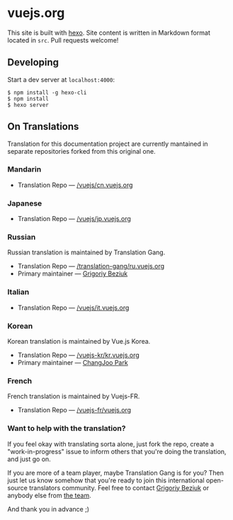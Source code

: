 # vuejs.org

This site is built with [hexo](http://hexo.io/). Site content is written in Markdown format located in `src`. Pull requests welcome!

## Developing

Start a dev server at `localhost:4000`:

```
$ npm install -g hexo-cli
$ npm install
$ hexo server
```

## On Translations

Translation for this documentation project are currently mantained in separate repositories forked from this original one.

### Mandarin

* Translation Repo — [/vuejs/cn.vuejs.org](https://github.com/vuejs/cn.vuejs.org)

### Japanese

* Translation Repo — [/vuejs/jp.vuejs.org](https://github.com/vuejs/jp.vuejs.org)

### Russian

Russian translation is maintained by Translation Gang.

* Translation Repo — [/translation-gang/ru.vuejs.org](https://github.com/translation-gang/ru.vuejs.org)
* Primary maintainer — [Grigoriy Beziuk](https://gbezyuk.github.io)

### Italian

* Translation Repo — [/vuejs/it.vuejs.org](https://github.com/vuejs/it.vuejs.org)

### Korean

Korean translation is maintained by Vue.js Korea.

* Translation Repo — [/vuejs-kr/kr.vuejs.org](https://github.com/vuejs-kr/kr.vuejs.org)
* Primary maintainer — [ChangJoo Park](https://github.com/ChangJoo-Park)

### French

French translation is maintained by Vuejs-FR.

* Translation Repo — [/vuejs-fr/vuejs.org](https://github.com/vuejs-fr/vuejs.org)

### Want to help with the translation?

If you feel okay with translating sorta alone, just fork the repo, create a "work-in-progress" issue to inform others that you're doing the translation, and just go on.

If you are more of a team player, maybe Translation Gang is for you? Then just let us know somehow that you're ready to join this international open-source translators community. Feel free to contact [Grigoriy Beziuk](https://gbezyuk.github.io) or anybody else from [the team](https://github.com/orgs/translation-gang/people).

And thank you in advance ;)
